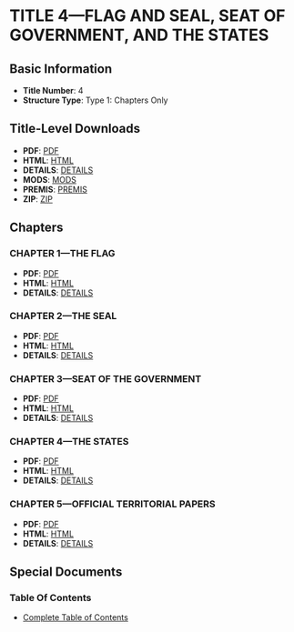 # TITLE 4—FLAG AND SEAL, SEAT OF GOVERNMENT, AND THE STATES

## Basic Information
- **Title Number**: 4
- **Structure Type**: Type 1: Chapters Only

## Title-Level Downloads
- **PDF**: [PDF](https://www.govinfo.gov/content/pkg/USCODE-2023-title4/pdf/USCODE-2023-title4.pdf)
- **HTML**: [HTML](https://www.govinfo.gov/content/pkg/USCODE-2023-title4/html/USCODE-2023-title4.htm)
- **DETAILS**: [DETAILS](https://www.govinfo.gov/app/details/USCODE-2023-title4/)
- **MODS**: [MODS](https://www.govinfo.gov/metadata/pkg/USCODE-2023-title4/mods.xml)
- **PREMIS**: [PREMIS](https://www.govinfo.gov/metadata/pkg/USCODE-2023-title4/premis.xml)
- **ZIP**: [ZIP](https://www.govinfo.gov/content/pkg/USCODE-2023-title4.zip)

## Chapters

### CHAPTER 1—THE FLAG
- **PDF**: [PDF](https://www.govinfo.gov/content/pkg/USCODE-2023-title4/pdf/USCODE-2023-title4-chapter1.pdf)
- **HTML**: [HTML](https://www.govinfo.gov/content/pkg/USCODE-2023-title4/html/USCODE-2023-title4-chapter1.htm)
- **DETAILS**: [DETAILS](https://www.govinfo.gov/app/details/USCODE-2023-title4-chapter1/)

### CHAPTER 2—THE SEAL
- **PDF**: [PDF](https://www.govinfo.gov/content/pkg/USCODE-2023-title4/pdf/USCODE-2023-title4-chapter2.pdf)
- **HTML**: [HTML](https://www.govinfo.gov/content/pkg/USCODE-2023-title4/html/USCODE-2023-title4-chapter2.htm)
- **DETAILS**: [DETAILS](https://www.govinfo.gov/app/details/USCODE-2023-title4-chapter2/)

### CHAPTER 3—SEAT OF THE GOVERNMENT
- **PDF**: [PDF](https://www.govinfo.gov/content/pkg/USCODE-2023-title4/pdf/USCODE-2023-title4-chapter3.pdf)
- **HTML**: [HTML](https://www.govinfo.gov/content/pkg/USCODE-2023-title4/html/USCODE-2023-title4-chapter3.htm)
- **DETAILS**: [DETAILS](https://www.govinfo.gov/app/details/USCODE-2023-title4-chapter3/)

### CHAPTER 4—THE STATES
- **PDF**: [PDF](https://www.govinfo.gov/content/pkg/USCODE-2023-title4/pdf/USCODE-2023-title4-chapter4.pdf)
- **HTML**: [HTML](https://www.govinfo.gov/content/pkg/USCODE-2023-title4/html/USCODE-2023-title4-chapter4.htm)
- **DETAILS**: [DETAILS](https://www.govinfo.gov/app/details/USCODE-2023-title4-chapter4/)

### CHAPTER 5—OFFICIAL TERRITORIAL PAPERS
- **PDF**: [PDF](https://www.govinfo.gov/content/pkg/USCODE-2023-title4/pdf/USCODE-2023-title4-chapter5.pdf)
- **HTML**: [HTML](https://www.govinfo.gov/content/pkg/USCODE-2023-title4/html/USCODE-2023-title4-chapter5.htm)
- **DETAILS**: [DETAILS](https://www.govinfo.gov/app/details/USCODE-2023-title4-chapter5/)

## Special Documents

### Table Of Contents
- [Complete Table of Contents](https://www.govinfo.gov/content/pkg/USCODE-2023-title4/html/USCODE-2023-title4.htm)
